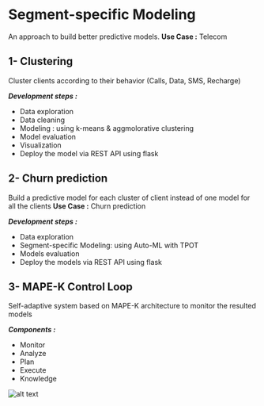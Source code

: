 # Segment-specific Modeling

An approach to build better predictive models.
**Use Case :** Telecom 

## 1- Clustering

Cluster clients according to their behavior (Calls, Data, SMS, Recharge)

***Development steps :***
- Data exploration
- Data cleaning
- Modeling : using k-means & aggmolorative clustering
- Model evaluation
- Visualization
- Deploy the model via REST API using flask

## 2- Churn prediction

Build a predictive model for each cluster of client instead of one model for all the clients
**Use Case :** Churn prediction 

***Development steps :***
- Data exploration
- Segment-specific Modeling: using Auto-ML with TPOT
- Models evaluation
- Deploy the models via REST API using flask

## 3- MAPE-K Control Loop

Self-adaptive system based on MAPE-K architecture to monitor the resulted models

***Components :***
- Monitor
- Analyze
- Plan
- Execute
- Knowledge

![alt text](http://url/to/img.png)